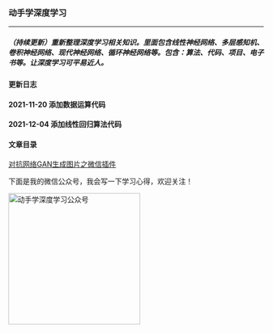 ### 动手学深度学习

------

##### （持续更新）重新整理深度学习相关知识。里面包含线性神经网络、多层感知机、卷积神经网络、现代神经网络、循环神经网络等。包含：算法、代码、项目、电子书等。让深度学习可平易近人。



#### 更新日志

#### 2021-11-20 添加数据运算代码

#### 2021-12-04 添加线性回归算法代码



#### 文章目录

[对抗网络GAN生成图片之微信插件](doc/对抗网络GAN生成图片之微信插件.md)



下面是我的微信公众号，我会写一下学习心得，欢迎关注！

<img src="https://www.d2lcoder.com/wechat.jpg"  width="260px" alt="动手学深度学习公众号"  align="left" />

